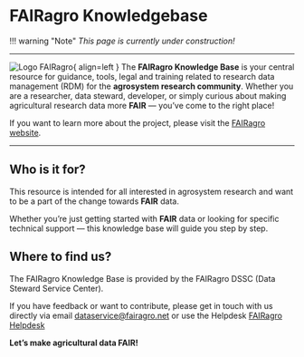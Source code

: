 # FAIRagro Knowledgebase


!!! warning "Note"
    _This page is currently under construction!_

---

![Logo FAIRagro](images/Logo_FAIRagro.png){ align=left }
The **FAIRagro Knowledge Base** is your central resource for guidance, tools, legal and training related to research data management (RDM) for the **agrosystem research community**. Whether you are a researcher, data steward, developer, or simply curious about making agricultural research data more **FAIR** — you’ve come to the right place!

If you want to learn more about the project, please visit the [FAIRagro website](https://fairagro.net).

---
## Who is it for?
This resource is intended for all interested in agrosystem research and want to be a part of the change towards **FAIR** data.

Whether you’re just getting started with **FAIR** data or looking for specific technical support — this knowledge base will guide you step by step.

## Where to find us?
The FAIRagro Knowledge Base is provided by the FAIRagro DSSC (Data Steward Service Center).

If you have feedback or want to contribute, please get in touch with us directly via email [dataservice@fairagro.net](mailto:dataservice@fairagro.net) or use the Helpdesk [FAIRagro Helpdesk](https://fairagro.net/helpdesk) 


**Let’s make agricultural data FAIR!**
